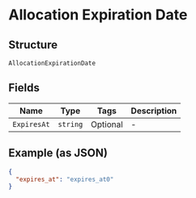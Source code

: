 
# Allocation Expiration Date

## Structure

`AllocationExpirationDate`

## Fields

| Name | Type | Tags | Description |
|  --- | --- | --- | --- |
| `ExpiresAt` | `string` | Optional | - |

## Example (as JSON)

```json
{
  "expires_at": "expires_at0"
}
```

